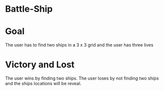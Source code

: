 # Battle-Ship

# Goal

The user has to find two ships in a 3 x 3 grid and the user has three lives

# Victory and Lost

The user wins by finding two ships. The user loses by not finding two ships and the ships locations will be reveal. 
